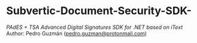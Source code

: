 # Subvertic-Document-Security-SDK-
*PAdES + TSA Advanced Digital Signatures SDK for .NET based on iText*
Author: Pedro Guzmán (pedro.guzman@protonmail.com)
